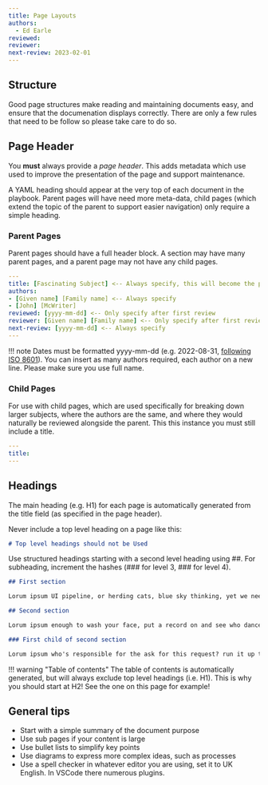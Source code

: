 ```yaml
---
title: Page Layouts
authors:
  - Ed Earle
reviewed:
reviewer:
next-review: 2023-02-01
---
```


## Structure

Good page structures make reading and maintaining documents easy, and ensure that the documenation displays correctly. There are only a few rules that need to be follow so please take care to do so.

## Page Header

You **must** always provide a _page header_. This adds metadata which use used to improve the presentation of the page and support maintenance.

A YAML heading should appear at the very top of each document in the playbook. Parent pages will have need more meta-data, child pages (which extend the topic of the parent to support easier navigation) only require a simple heading.

### Parent Pages

Parent pages should have a full header block. A section may have many parent pages, and a parent page may not have any child pages.

``` yaml
---
title: [Fascinating Subject] <-- Always specify, this will become the page heading and show in the nav
authors: 
- [Given name] [Family name] <-- Always specify
- [John] [McWriter]
reviewed: [yyyy-mm-dd] <-- Only specify after first review
reviewer: [Given name] [Family name] <-- Only specify after first review
next-review: [yyyy-mm-dd] <-- Always specify
---
```

!!! note
    Dates must be formatted yyyy-mm-dd (e.g. 2022-08-31, [following ISO 8601](https://www.iso.org/iso-8601-date-and-time-format.html)).
    You can insert as many authors required, each author on a new line. Please make sure you use full name.

### Child Pages

For use with child pages, which are used specifically for breaking down larger subjects, where the authors are the same, and where they would naturally be reviewed alongside the parent. This this instance you must still include a title.

``` yaml
---
title:
---
```

## Headings

The main heading (e.g. H1) for each page is automatically generated from the title field (as specified in the page header).

Never include a top level heading on a page like this:

``` md
# Top level headings should not be Used
```

Use structured headings starting with a second level heading using ##. For subheading, increment the hashes (### for level 3, ### for level 4).

``` markdown
## First section

Lorum ipsum UI pipeline, or herding cats, blue sky thinking, yet we need to leverage our synergies.

## Second section

Lorum ipsum enough to wash your face, put a record on and see who dances. Bob called an all-hands this afternoon offline this discussion deliverables for deep dive but land it in region.

### First child of second section

Lorum ipsum who's responsible for the ask for this request? run it up the flag pole so disband the squad but rehydrate as needed.

```

!!! warning "Table of contents"
    The table of contents is automatically generated, but will always exclude top level headings (i.e. H1). This is why you should start at H2! See the one on this page for example!

## General tips

- Start with a simple summary of the document purpose
- Use sub pages if your content is large
- Use bullet lists to simplify key points
- Use diagrams to express more complex ideas, such as processes
- Use a spell checker in whatever editor you are using, set it to UK English. In VSCode there numerous plugins.
